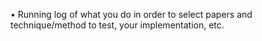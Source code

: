 • Running log of what you do in order to select papers and technique/method
to test, your implementation, etc.
